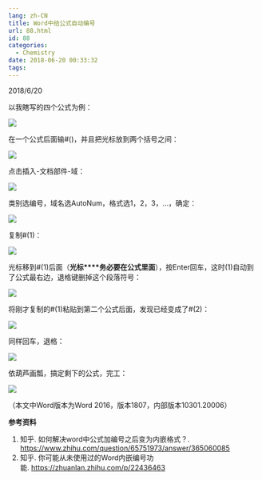 ```yaml
---
lang: zh-CN
title: Word中给公式自动编号
url: 88.html
id: 88
categories:
  - Chemistry
date: 2018-06-20 00:33:32
tags:
---
```


2018/6/20

以我瞎写的四个公式为例：  
<!--more-->

![](https://drive.google.com/uc?id=1k2LbKMgckUdhbimlXza1Lpqzbh3Fg5cN)

在一个公式后面输#()，并且把光标放到两个括号之间：

![](https://drive.google.com/uc?id=1vP8xgkwd-yaKAFynOWOnt7rQ-2EWqd_S)

点击插入-文档部件-域：

![](https://drive.google.com/uc?id=1o0cxj03yPV9KYRw7mVGWAohdqfXOf6Nr)

类别选编号，域名选AutoNum，格式选1，2，3，…，确定：  

![](https://drive.google.com/uc?id=18ZgV4M3cQevNPKC8UimY5_RmtQrRNK26)

复制#(1)：

![](https://drive.google.com/uc?id=1R1KQyzX3GKQSqDIS_nMGoUNERjGLjnsJ)

光标移到#(1)后面（**光标****务必要在公式里面**），按Enter回车，这时(1)自动到了公式最右边，退格键删掉这个段落符号：

![](https://drive.google.com/uc?id=14LPS36GYWoBnKt1WhTZYxBQH8txBs084)

将刚才复制的#(1)粘贴到第二个公式后面，发现已经变成了#(2)：

![](https://drive.google.com/uc?id=1xCZ6MomGmP5C3Qpb0x9B5PYpMNCi-eh5)

同样回车，退格：

![](https://drive.google.com/uc?id=1GMdF68ga3BGjafjN-TBMeTciWc7u58fc)

依葫芦画瓢，搞定剩下的公式，完工：

![](https://drive.google.com/uc?id=1Hq233l1o-gzdF1mgLE9OTHSs8GDzYPIG)

（本文中Word版本为Word 2016，版本1807，内部版本10301.20006）

**参考资料**

1.  知乎. 如何解决word中公式加编号之后变为内嵌格式？. https://www.zhihu.com/question/65751973/answer/365060085
2.  知乎. 你可能从未使用过的Word内嵌编号功能. https://zhuanlan.zhihu.com/p/22436463
